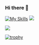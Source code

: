 ### Hi there 👋
[![My Skills](https://skillicons.dev/icons?i=js,html,css,react)](https://skillicons.dev)
![](http://github-profile-summary-cards.vercel.app/api/cards/profile-details?username=&theme=dracula)

![](http://github-profile-summary-cards.vercel.app/api/cards/most-commit-language?username=ru-67-na&theme=dracula)

[![trophy](https://github-profile-trophy.vercel.app/?username=ru-67-na&theme=onedark)](https://github.com/ryo-ma/github-profile-trophy)
